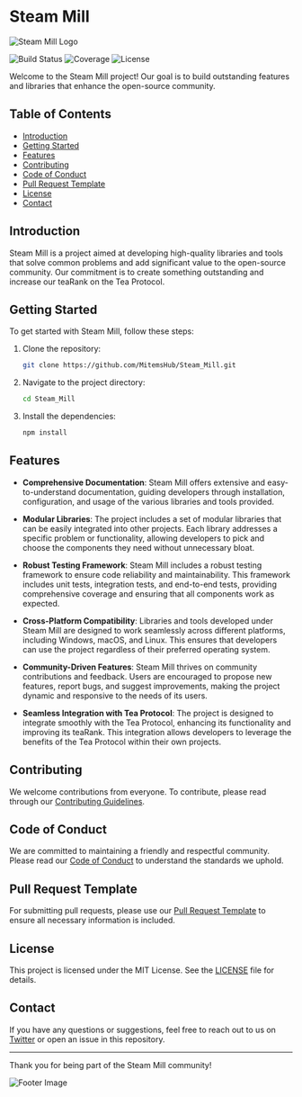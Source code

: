 # Steam Mill

![Steam Mill Logo](Steam_Mill/img/steam-mill%20header.jpg.jpg)

![Build Status](https://img.shields.io/github/actions/workflow/status/MitemsHub/Steam_Mill/ci.yml)
![Coverage](https://img.shields.io/codecov/c/github/MitemsHub/Steam_Mill)
![License](https://img.shields.io/github/license/MitemsHub/Steam_Mill)

Welcome to the Steam Mill project! Our goal is to build outstanding features and libraries that enhance the open-source community. 

## Table of Contents

- [Introduction](#introduction)
- [Getting Started](#getting-started)
- [Features](#features)
- [Contributing](#contributing)
- [Code of Conduct](#code-of-conduct)
- [Pull Request Template](#pull-request-template)
- [License](#license)
- [Contact](#contact)

## Introduction

Steam Mill is a project aimed at developing high-quality libraries and tools that solve common problems and add significant value to the open-source community. Our commitment is to create something outstanding and increase our teaRank on the Tea Protocol.

## Getting Started

To get started with Steam Mill, follow these steps:

1. Clone the repository:
    ```bash
    git clone https://github.com/MitemsHub/Steam_Mill.git
    ```
2. Navigate to the project directory:
    ```bash
    cd Steam_Mill
    ```
3. Install the dependencies:
    ```bash
    npm install
    ```

## Features

- **Comprehensive Documentation**: Steam Mill offers extensive and easy-to-understand documentation, guiding developers through installation, configuration, and usage of the various libraries and tools provided.
  
- **Modular Libraries**: The project includes a set of modular libraries that can be easily integrated into other projects. Each library addresses a specific problem or functionality, allowing developers to pick and choose the components they need without unnecessary bloat.

- **Robust Testing Framework**: Steam Mill includes a robust testing framework to ensure code reliability and maintainability. This framework includes unit tests, integration tests, and end-to-end tests, providing comprehensive coverage and ensuring that all components work as expected.

- **Cross-Platform Compatibility**: Libraries and tools developed under Steam Mill are designed to work seamlessly across different platforms, including Windows, macOS, and Linux. This ensures that developers can use the project regardless of their preferred operating system.

- **Community-Driven Features**: Steam Mill thrives on community contributions and feedback. Users are encouraged to propose new features, report bugs, and suggest improvements, making the project dynamic and responsive to the needs of its users.

- **Seamless Integration with Tea Protocol**: The project is designed to integrate smoothly with the Tea Protocol, enhancing its functionality and improving its teaRank. This integration allows developers to leverage the benefits of the Tea Protocol within their own projects.

## Contributing

We welcome contributions from everyone. To contribute, please read through our [Contributing Guidelines](Steam_Mill/Contributing.md).

## Code of Conduct

We are committed to maintaining a friendly and respectful community. Please read our [Code of Conduct](Steam_Mill/Code_of_Conduct.md) to understand the standards we uphold.

## Pull Request Template

For submitting pull requests, please use our [Pull Request Template](Steam_Mill/Pull_Request_Template.md) to ensure all necessary information is included.

## License

This project is licensed under the MIT License. See the [LICENSE](LICENSE) file for details.

## Contact

If you have any questions or suggestions, feel free to reach out to us on [Twitter](https://twitter.com/mitems_) or open an issue in this repository.

---

Thank you for being part of the Steam Mill community!

![Footer Image](Steam_Mill/img/steam-mill%20footer.jpg)
